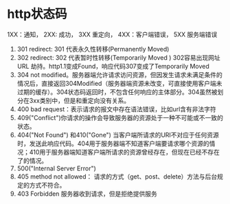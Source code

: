 
# http状态码

1XX：通知，
2XX: 成功，
3XX 重定向，
4XX：客户端错误，
5XX 服务端错误

1. 301 redirect: 301 代表永久性转移(Permanently Moved)
2. 302 redirect: 302 代表暂时性转移(Temporarily Moved ) 302容易出现网址URL 劫持。http1.1变成Found，响应代码307变成了Temporarily Moved
3. 304 not modified。服务器端允许请求访问资源，但因发生请求未满足条件的情况后，直接返回304Modified（服务器端资源未改变，可直接使用客户端未过期的缓存）。304状态码返回时，不包含任何响应的主体部分。304虽然被划分在3xx类别中，但是和重定向没有关系。
4. 400 bad request：表示请求的报文中存在语法错误，比如url含有非法字符
5. 409("Conflict")你请求的操作会导致服务器的资源处于一种不可能或不一致的状态。
6. 404("Not Found") 和410("Gone")
当客户端所请求的URI不对应于任何资源时，发送此响应代码。404用于服务器端不知道客户端要请求哪个资源的情况；410用于服务器端知道客户端所请求的资源曾经存在，但现在已经不存在了的情况。
7. 500("Internal Server Error")
8. 405 method not allowed：  请求的方式（get、post、delete）方法与后台规定的方式不符合。
9. 403 Forbidden 服务器收到请求，但是拒绝提供服务

